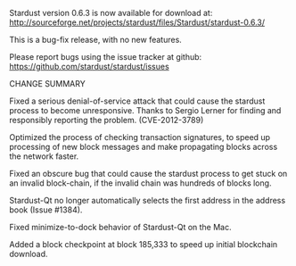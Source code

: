 Stardust version 0.6.3 is now available for download at:
  http://sourceforge.net/projects/stardust/files/Stardust/stardust-0.6.3/

This is a bug-fix release, with no new features.

Please report bugs using the issue tracker at github:
  https://github.com/stardust/stardust/issues

CHANGE SUMMARY

Fixed a serious denial-of-service attack that could cause the
stardust process to become unresponsive. Thanks to Sergio Lerner
for finding and responsibly reporting the problem. (CVE-2012-3789)

Optimized the process of checking transaction signatures, to
speed up processing of new block messages and make propagating
blocks across the network faster.

Fixed an obscure bug that could cause the stardust process to get
stuck on an invalid block-chain, if the invalid chain was
hundreds of blocks long.

Stardust-Qt no longer automatically selects the first address
in the address book (Issue #1384).

Fixed minimize-to-dock behavior of Stardust-Qt on the Mac.

Added a block checkpoint at block 185,333 to speed up initial
blockchain download.
